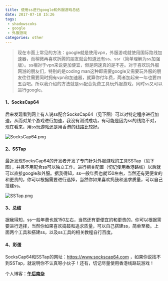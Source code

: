 ```yaml
---
title: 使用ss进行google和外服游戏总结  
date: 2017-07-18 15:26
tags:
 - shadowscoks
 - google
 - 外服游戏         
categories: other
---
```


> 现在市面上常见的方法：google就是使用vpn，外服游戏就使用国际路线加速器，而稍微再喜欢折腾的朋友就会知道还有ss、ssr（简单理解为ss加强版）。ss相对于vpn来说更加便宜，但是网速真的是不差。对于喜欢玩外服网游的朋友们，特别的是coding man这种即需要google又需要玩外服的朋友往往需要同时拥有vpn和加速器，就算你付年费，两者加起来一年也要四五百吧。所以我介绍的方法就是ss配合免费工具玩外服游戏，同时ss又可以进行google。

<!-- more -->

#### 1、SocksCap64
后来发现看到网上有人说ss配合SocksCap64（见下图）可以对特定程序进行加速，从而对某个游戏进行加速，我没有测试成功，有可能是因为ss的线路不对，现在看来，用ss玩游戏还是用香港的线路比较好。

![SocksCap64.png](http://upload-images.jianshu.io/upload_images/4660406-3048cca2692d9a95.png?imageMogr2/auto-orient/strip%7CimageView2/2/w/1240)

#### 2、SSTap
最近发现SocksCap64的开发者开发了专门针对外服游戏的工具SSTap（见下图），并且不用配合ss可以独立工作。进行相关配置（切记使用香港路线）以后就可以直接google和外服。据我得知，ss一般年费也就150左右，当然还有更便宜的和更贵的，你可以根据需要进行选择，当然你如果喜欢捣鼓和追求质量，可以自己搭建ss。

![SSTap.png](http://upload-images.jianshu.io/upload_images/4660406-58a609546702fb16.png?imageMogr2/auto-orient/strip%7CimageView2/2/w/1240)

#### 3、总结
据我得知，ss一般年费也就150左右，当然还有更便宜的和更贵的，你可以根据需要进行选择，当然你如果喜欢捣鼓和追求质量，可以自己搭建ss，简单至极。上面两个工具和搭建ss，以及ss工具的相关教程自行百度。

#### 4、彩蛋
SocksCap64和SSTap的网址：https://www.sockscap64.com  ，如果你说找不到SSTap，就说明你不认真呀小伙子！还有，切记尽量使用香港线路玩游戏！

个人博客：[**午后南杂**](http://blog.recoluan.com)  